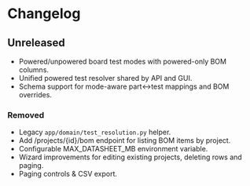 # Changelog

## Unreleased
- Powered/unpowered board test modes with powered-only BOM columns.
- Unified powered test resolver shared by API and GUI.
- Schema support for mode-aware part↔test mappings and BOM overrides.

### Removed
- Legacy `app/domain/test_resolution.py` helper.
- Add /projects/{id}/bom endpoint for listing BOM items by project.
- Configurable MAX_DATASHEET_MB environment variable.
- Wizard improvements for editing existing projects, deleting rows and paging.
- Paging controls & CSV export.
